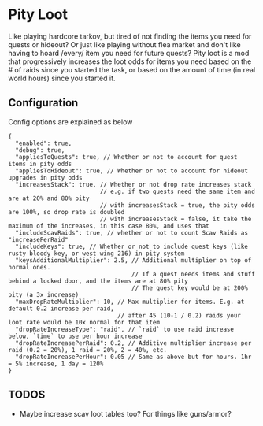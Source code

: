 # Pity Loot

Like playing hardcore tarkov, but tired of not finding the items you need for quests or hideout?
Or just like playing without flea market and don't like having to hoard /every/ item you need for future quests?
Pity loot is a mod that progressively increases the loot odds for items you need based on the # of raids since you started the task, or based on the amount of time (in real world hours) since you started it.

## Configuration

Config options are explained as below

```
{
  "enabled": true,
  "debug": true,
  "appliesToQuests": true, // Whether or not to account for quest items in pity odds
  "appliesToHideout": true, // Whether or not to account for hideout upgrades in pity odds
  "increasesStack": true, // Whether or not drop rate increases stack
                          // e.g. if two quests need the same item and are at 20% and 80% pity
                          // with increasesStack = true, the pity odds are 100%, so drop rate is doubled
                          // with increasesStack = false, it take the maximum of the increases, in this case 80%, and uses that
  "includeScavRaids": true, // whether or not to count Scav Raids as "increasePerRaid"
  "includeKeys": true, // Whether or not to include quest keys (like rusty bloody key, or west wing 216) in pity system
  "keysAdditionalMultiplier": 2.5, // Additional multiplier on top of normal ones.
                                   // If a quest needs items and stuff behind a locked door, and the items are at 80% pity
                                   // The quest key would be at 200% pity (a 3x increase)
  "maxDropRateMultiplier": 10, // Max multiplier for items. E.g. at default 0.2 increase per raid,
                               // after 45 (10-1 / 0.2) raids your loot rate would be 10x normal for that item
  "dropRateIncreaseType": "raid", // `raid` to use raid increase below, `time` to use per hour increase
  "dropRateIncreasePerRaid": 0.2, // Additive multiplier increase per raid (0.2 = 20%), 1 raid = 20%, 2 = 40%, etc.
  "dropRateIncreasePerHour": 0.05 // Same as above but for hours. 1hr = 5% increase, 1 day = 120%
}
```

## TODOS

- Maybe increase scav loot tables too? For things like guns/armor?
